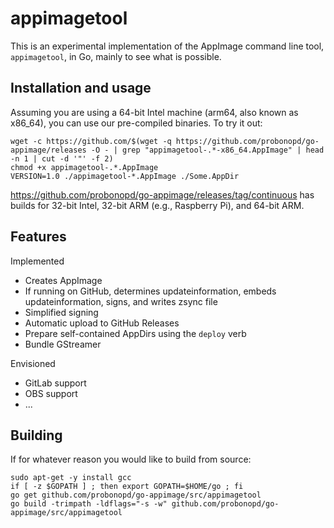 # appimagetool

This is an experimental implementation of the AppImage command line tool, `appimagetool`, in Go, mainly to see what is possible.

## Installation and usage

Assuming you are using a 64-bit Intel machine (arm64, also known as x86_64), you can use our pre-compiled binaries. To try it out:

```
wget -c https://github.com/$(wget -q https://github.com/probonopd/go-appimage/releases -O - | grep "appimagetool-.*-x86_64.AppImage" | head -n 1 | cut -d '"' -f 2)
chmod +x appimagetool-.*.AppImage
VERSION=1.0 ./appimagetool-*.AppImage ./Some.AppDir
```

https://github.com/probonopd/go-appimage/releases/tag/continuous has builds for 32-bit Intel, 32-bit ARM (e.g., Raspberry Pi), and 64-bit ARM.

## Features

Implemented

* Creates AppImage
* If running on GitHub, determines updateinformation, embeds updateinformation, signs, and writes zsync file
* Simplified signing
* Automatic upload to GitHub Releases
* Prepare self-contained AppDirs using the `deploy` verb
* Bundle GStreamer

Envisioned

* GitLab support
* OBS support
* ...

## Building

If for whatever reason you would like to build from source:

```
sudo apt-get -y install gcc 
if [ -z $GOPATH ] ; then export GOPATH=$HOME/go ; fi
go get github.com/probonopd/go-appimage/src/appimagetool 
go build -trimpath -ldflags="-s -w" github.com/probonopd/go-appimage/src/appimagetool
```
